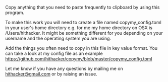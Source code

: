 Copy anything that you need to paste frequently to clipboard by using this program.

To make this work you will need to create a file named copymy_config.toml in your user's home directory e.g. for me my home directory on OSX is /Users/hithacker. It might be something different for you depending on your username and the operating system you are using.

Add the things you often need to copy in this file in key value format. You can take a look at my config file as an example https://github.com/hithacker/copymy/blob/master/copymy_config.toml

Let me know if you have any questions by mailing me on hithacker@gmail.com or by raising an issue.
